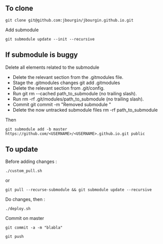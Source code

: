 ## To clone
```
git clone git@github.com:jbourgin/jbourgin.github.io.git
```
Add submodule

```
git submodule update --init --recursive
```

## If submodule is buggy

Delete all elements related to the submodule

* Delete the relevant section from the .gitmodules file.
* Stage the .gitmodules changes git add .gitmodules
* Delete the relevant section from .git/config.
* Run git rm --cached path_to_submodule (no trailing slash).
* Run rm -rf .git/modules/path_to_submodule (no trailing slash).
* Commit git commit -m "Removed submodule "
* Delete the now untracked submodule files rm -rf path_to_submodule

Then

```
git submodule add -b master https://github.com/<USERNAME>/<USERNAME>.github.io.git public
```

## To update

Before adding changes :

```
./custom_pull.sh
```

or

```
git pull --recurse-submodule && git submodule update --recursive
```

Do changes, then :

```
./deploy.sh
```

Commit on master

```
git commit -a -m "blabla"
```
```
git push
```
